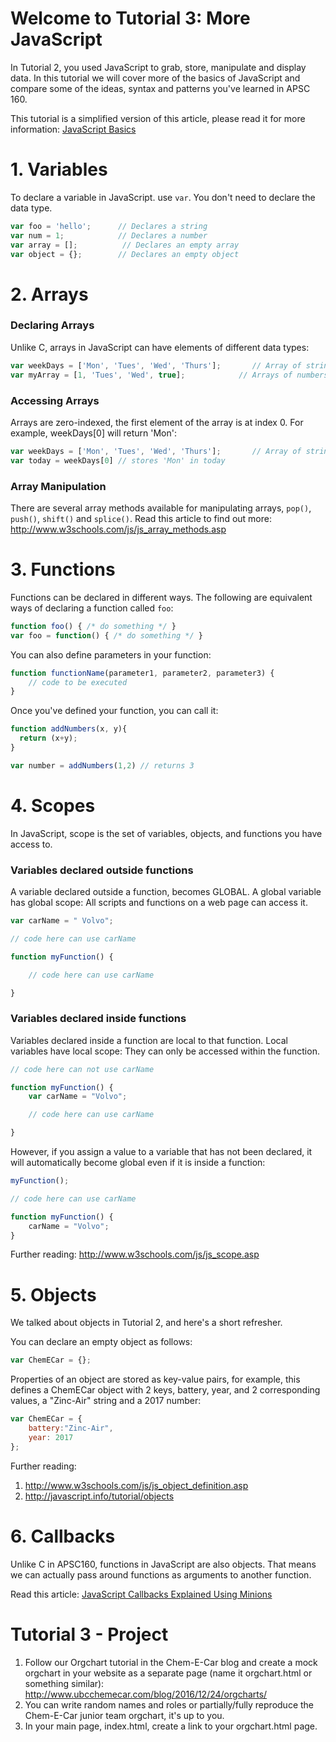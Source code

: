 # Welcome to Tutorial 3: More JavaScript
In Tutorial 2, you used JavaScript to grab, store, manipulate and display data. In this tutorial we will cover more of the basics of JavaScript and compare some of the ideas, syntax and patterns you've learned in APSC 160.

This tutorial is a simplified version of this article, please read it for more information: [JavaScript Basics](https://autotelicum.github.io/Smooth-CoffeeScript/literate/js-intro.html)

# 1. Variables

To declare a variable in JavaScript. use `var`. You don't need to declare the data type.

```javascript
var foo = 'hello';      // Declares a string
var num = 1;            // Declares a number
var array = [];          // Declares an empty array
var object = {};        // Declares an empty object
```

# 2. Arrays
### Declaring Arrays
Unlike C, arrays in JavaScript can have elements of different data types:

```javascript
var weekDays = ['Mon', 'Tues', 'Wed', 'Thurs'];       // Array of strings
var myArray = [1, 'Tues', 'Wed', true];            // Arrays of numbers, strings and booleans
```

### Accessing Arrays

Arrays are zero-indexed, the first element of the array is at index 0. For example, weekDays[0] will return 'Mon':
```javascript
var weekDays = ['Mon', 'Tues', 'Wed', 'Thurs'];       // Array of strings
var today = weekDays[0] // stores 'Mon' in today
```

### Array Manipulation
There are several array methods available for manipulating arrays, `pop()`, `push()`, `shift()` and `splice()`. Read this article to find out more: http://www.w3schools.com/js/js_array_methods.asp

# 3. Functions
Functions can be declared in different ways. The following are equivalent ways of declaring a function called `foo`:

```javascript
function foo() { /* do something */ }
var foo = function() { /* do something */ }
```

You can also define parameters in your function:

```javascript
function functionName(parameter1, parameter2, parameter3) {
    // code to be executed
}
```

Once you've defined your function, you can call it:

```javascript
function addNumbers(x, y){
  return (x+y);
}

var number = addNumbers(1,2) // returns 3
```

# 4. Scopes
In JavaScript, scope is the set of variables, objects, and functions you have access to.

### Variables declared outside functions
A variable declared outside a function, becomes GLOBAL. A global variable has global scope: All scripts and functions on a web page can access it. 

```javascript
var carName = " Volvo";

// code here can use carName

function myFunction() {

    // code here can use carName 

}
```

### Variables declared inside functions
Variables declared inside a function are local to that function. Local variables have local scope: They can only be accessed within the function.

```javascript
// code here can not use carName

function myFunction() {
    var carName = "Volvo";

    // code here can use carName

}
```

However, if you assign a value to a variable that has not been declared, it will automatically become global even if it is inside a function:

```javascript
myFunction();

// code here can use carName 

function myFunction() {
    carName = "Volvo";
}
```

Further reading: http://www.w3schools.com/js/js_scope.asp

# 5. Objects
We talked about objects in Tutorial 2, and here's a short refresher.

You can declare an empty object as follows:

```javascript
var ChemECar = {};
```

Properties of an object are stored as key-value pairs, for example, this defines a ChemECar object with 2 keys, battery, year, and 2 corresponding values, a "Zinc-Air" string and a 2017 number:

```javascript
var ChemECar = {
    battery:"Zinc-Air",
    year: 2017
};
```

Further reading: 

1. http://www.w3schools.com/js/js_object_definition.asp 
2. http://javascript.info/tutorial/objects

# 6. Callbacks
Unlike C in APSC160, functions in JavaScript are also objects. That means we can actually pass around functions as arguments to another function. 

Read this article: [JavaScript Callbacks Explained Using Minions](https://medium.freecodecamp.com/javascript-callbacks-explained-using-minions-da272f4d9bcd#.79amnvwvb)

# Tutorial 3 - Project
1. Follow our Orgchart tutorial in the Chem-E-Car blog and create a mock orgchart in your website as a separate page (name it orgchart.html or something similar): http://www.ubcchemecar.com/blog/2016/12/24/orgcharts/
2. You can write random names and roles or partially/fully reproduce the Chem-E-Car junior team orgchart, it's up to you.
3. In your main page, index.html, create a link to your orgchart.html page.
